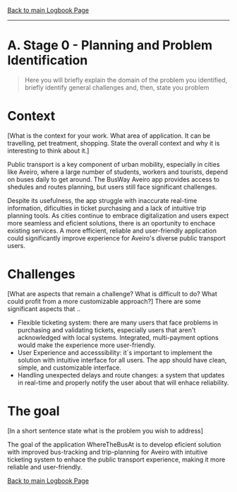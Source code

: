 [Back to main Logbook Page](../hci_logbook.md)

---


# A. Stage 0 - Planning and Problem Identification
>	Here you will briefly explain the domain of the problem you identified, briefly identify general challenges and, then, state you problem

# Context
[What is the context for your work. What area of application. It can be travelling, pet treatment, shopping. State the overall context and why it is interesting to think about it.]

Public transport is a key component of urban mobility, especially in cities like Aveiro, where a large number of students, workers and tourists, depend on buses daily to get around. The BusWay Aveiro app provides access to shedules and routes planning, but users still face significant challenges. 

Despite its usefulness, the app struggle with inaccurate real-time information, dificulties in ticket purchasing and a lack of intuitive trip planning tools. As cities continue to embrace digitalization and users expect more seamless and eficient solutions, there is an oportunity to enchace existing services. A more efficient, reliable and user-friendly application could significantly improve experience for Aveiro's diverse public transport users.

# Challenges
[What are aspects that remain a challenge? What is difficult to do? What could profit from a more customizable approach?]
There are some significant aspects that ..
- Flexible ticketing system: there are many users that face problems in purchasing and validating tickets, especially users that aren't acknowledged with local systems. Integrated, multi-payment options would make the experience more user-friendly.
- User Experience and accesssibility: it´s important to implement the solution with intuitive interface for all users. The app should have clean, simple, and customizable interface.
- Handling unexpected delays and route changes: a system that updates in real-time and properly notify the user about that will enhace reliability.

# The goal
[In a short sentence state what is the problem you wish to address]

The goal of the application WhereTheBusAt is to develop eficient solution with improved bus-tracking and trip-planning for Aveiro with intuitive ticketing system to enhace the public transport experience, making it more reliable and user-friendly.


[Back to main Logbook Page](hci_logbook.md)
